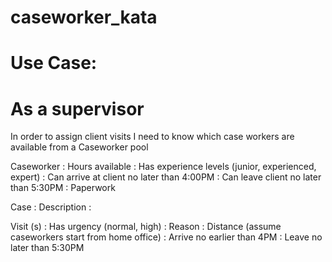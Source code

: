 # caseworker_kata
# Use Case:

# As a supervisor
In order to assign client visits
I need to know which case workers are available from a Caseworker pool

 Caseworker
         : Hours available
	: Has experience levels (junior, experienced, expert)
	: Can arrive at client no later than 4:00PM
         : Can leave client no later than 5:30PM
	: Paperwork 

Case 
	: Description
         : 

Visit (s)
	: Has urgency (normal, high)
         : Reason 
         : Distance (assume caseworkers start from home office)
         : Arrive no earlier than 4PM
         : Leave no later than 5:30PM

         
